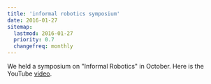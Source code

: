 ```yaml
---
title: 'informal robotics symposium'
date: 2016-01-27
sitemap:
  lastmod: 2016-01-27
  priority: 0.7
  changefreq: monthly
---
```


We held a symposium on "Informal Robotics" in October. Here is the YouTube [video](https://www.youtube.com/embed/omr-2bQSKBE).